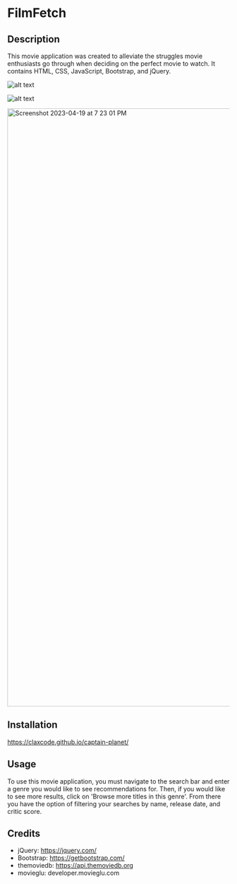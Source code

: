 # FilmFetch

## Description

This movie application was created to alleviate the struggles movie enthusiasts go through when deciding on the perfect movie to watch. It contains HTML, CSS, JavaScript, Bootstrap, and jQuery.

![alt text](../captain-planet/Assets/images/Movie%20Info.png)

![alt text](../captain-planet/Assets/images/search.png)

<img width="1353" alt="Screenshot 2023-04-19 at 7 23 01 PM" src="https://user-images.githubusercontent.com/128011155/233220303-5a8a55b5-973a-437f-90d1-cdb1c71110d7.png">

## Installation

https://claxcode.github.io/captain-planet/

## Usage

To use this movie application, you must navigate to the search bar and enter a genre you would like to see recommendations for. Then, if you would like to see more results, click on 'Browse more titles in this genre'. From there you have the option of filtering your searches by name, release date, and critic score.

## Credits

- jQuery: https://jquery.com/
- Bootstrap: https://getbootstrap.com/
- themoviedb: https://api.themoviedb.org
- movieglu: developer.movieglu.com
